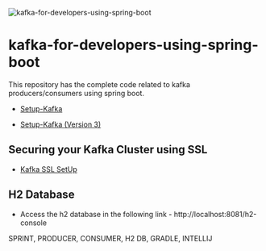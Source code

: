 ![kafka-for-developers-using-spring-boot](https://github.com/dilipsundarraj1/kafka-for-developers-using-spring-boot/workflows/kafka-for-developers-using-spring-boot/badge.svg)
# kafka-for-developers-using-spring-boot

This repository has the complete code related to kafka producers/consumers using spring boot.



- [Setup-Kafka](https://github.com/dilipsundarraj1/kafka-for-developers-using-spring-boot/blob/master/SetUpKafka.md)

- [Setup-Kafka (Version 3)](SetUpKafka3.md)

## Securing your Kafka Cluster using SSL

- [Kafka SSL SetUp](https://github.com/dilipsundarraj1/kafka-for-developers-using-spring-boot/blob/master/Kafka_Security.md)

## H2 Database

- Access the h2 database in the following link - http://localhost:8081/h2-console

SPRINT, PRODUCER, CONSUMER, H2 DB, GRADLE, INTELLIJ
